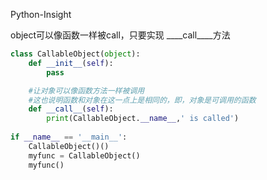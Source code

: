 Python-Insight

object可以像函数一样被call，只要实现  ____call____方法

```python
class CallableObject(object):
    def __init__(self):
        pass

    #让对象可以像函数方法一样被调用
    #这也说明函数和对象在这一点上是相同的，即，对象是可调用的函数
    def __call__(self):
        print(CallableObject.__name__,' is called')
        
if __name__ == '__main__':
    CallableObject()()
    myfunc = CallableObject()
    myfunc()
```



